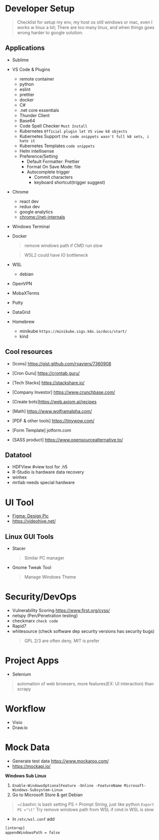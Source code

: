 # Developer Setup
> Checklist for setup my env, my host os still windows or mac, even I works w linux a lot; There are too many linux, and when things goes wrong harder to google solution.

## Applications
- Sublime
- VS Code & Plugins
  - remote container
  - python
  - eslint
  - prettier
  - docker
  - C#
  - .net core essentials
  - Thunder Client
  - Base64
  - Code Spell Checker `Must Install`
  - Kubernetes `Official plugin let VS view k8 objects`
  - Kubernetes Support `the code snippets wasn't full k8 sets, i hate it`
  - Kubernetes Templates `code snippets`
  - Helm intellisense
  - Preference/Setting
    - Default Formatter: Prettier
    - Format On Save Mode: file
    - Autocomplete trigger
      - Commit characters
      - keyboard shortcut(trigger suggest)
- Chrome
  - react dev
  - redux dev
  - google analytics
  - [chrome://net-internals](chrome://net-internals/)
- Windows Terminal
- Docker
  > remove windows path if CMD run slow

  > WSL2 could have IO bottleneck
- WSL
  - debian
- OpenVPN
- MobaXTerms
- Putty
- DataGrid
- Homebrew
  - minikube `https://minikube.sigs.k8s.io/docs/start/`
  - kind

## Cool resources
- [Icons] https://gist.github.com/rxaviers/7360908
- [Cron Guru] https://crontab.guru/
- [Tech Stacks] https://stackshare.io/
- [Company Investor] https://www.crunchbase.com/

- [Create bots]https://web.axiom.ai/recipes
- [Math] https://www.wolframalpha.com/
- [PDF & other tools] https://tinywow.com/
- [Form Template] jotform.com
- [SASS product] https://www.opensourcealternative.to/
## Datatool
- HDFView #view tool for .h5
- R-Studio is hardware data recovery
- winhex
- mrtlab needs special hardware

# UI Tool
- [Figma: Design Pic](https://www.figma.com/)
- https://videohive.net/


## Linux GUI Tools
- Stacer
  > Similar PC manager
- Gnome Tweak Tool
  > Manage Windows Theme

# Security/DevOps
- Vulnerability Scoring https://www.first.org/cvss/
- netspy (Pen/Penetration testing)
- checkmarx `check code`
- Rapid7
- whitesource (check software dep security versions has security bugs)
  > GPL 2/3 are often deny, MIT is prefer

# Project Apps
- Selenium 
> automation of web browsers, more features(EX: UI interaction) than scrapy

# Workflow
- Visio
- Draw.io

# Mock Data
- Generate test data https://www.mockaroo.com/
- https://mockapi.io/

**Windows Sub Linux**
1. `Enable-WindowsOptionalFeature -Online -FeatureName Microsoft-Windows-Subsystem-Linux`
2. Go to Microsoft Store & get Debian

> ~/.bashrc is bash setting
> PS = Prompt String, just like python `Export PS ="\t"`
Try remove windows path from WSL if cmd in WSL is slow
- In `/etc/wsl.conf` add
```bash
[interop]
appendWindowsPath = false
```